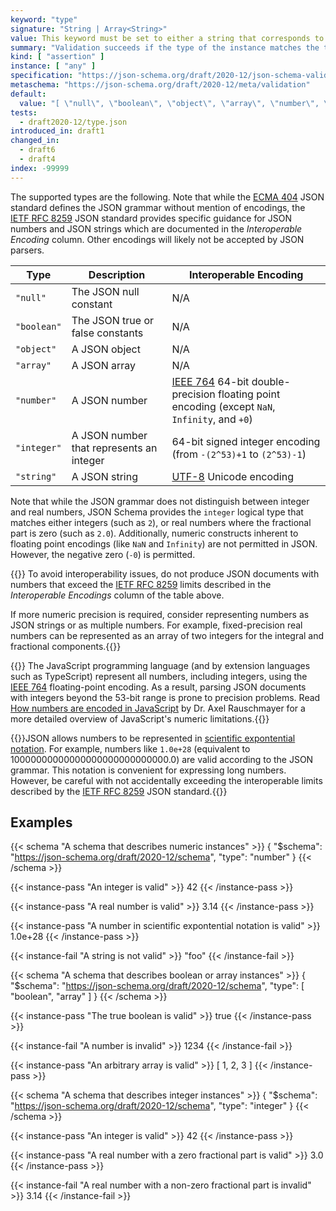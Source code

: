 ```yaml
---
keyword: "type"
signature: "String | Array<String>"
value: This keyword must be set to either a string that corresponds to one of the supported types, or a *non-empty* array of unique strings that correspond to one of the supported types
summary: "Validation succeeds if the type of the instance matches the type represented by the given type, or matches at least one of the given types."
kind: [ "assertion" ]
instance: [ "any" ]
specification: "https://json-schema.org/draft/2020-12/json-schema-validation.html#section-6.1.1"
metaschema: "https://json-schema.org/draft/2020-12/meta/validation"
default:
  value: "[ \"null\", \"boolean\", \"object\", \"array\", \"number\", \"string\" ]"
tests:
  - draft2020-12/type.json
introduced_in: draft1
changed_in:
  - draft6
  - draft4
index: -99999
---
```


The supported types are the following. Note that while the [ECMA
404](https://ecma-international.org/publications-and-standards/standards/ecma-404/)
JSON standard defines the JSON grammar without mention of encodings, the [IETF
RFC 8259](https://www.rfc-editor.org/rfc/rfc8259) JSON standard provides
specific guidance for JSON numbers and JSON strings which are documented in the
*Interoperable Encoding* column. Other encodings will likely not be accepted by
JSON parsers.

| Type        | Description                              | Interoperable Encoding                                                                                   |
|-------------|------------------------------------------|----------------------------------------------------------------------------------------------------------|
| `"null"`    | The JSON null constant                   | N/A                                                                                                      |
| `"boolean"` | The JSON true or false constants         | N/A                                                                                                      |
| `"object"`  | A JSON object                            | N/A                                                                                                      |
| `"array"`   | A JSON array                             | N/A                                                                                                      |
| `"number"`  | A JSON number                            | [IEEE 764](https://ieeexplore.ieee.org/document/8766229) 64-bit double-precision floating point encoding (except `NaN`, `Infinity`, and `+0`) |
| `"integer"` | A JSON number that represents an integer | 64-bit signed integer encoding (from `-(2^53)+1` to `(2^53)-1`)                                          |
| `"string"`  | A JSON string                            | [UTF-8](https://en.wikipedia.org/wiki/UTF-8) Unicode encoding                                            |

Note that while the JSON grammar does not distinguish between integer and real
numbers, JSON Schema provides the `integer` logical type that matches either
integers (such as `2`), or real numbers where the fractional part is zero (such
as `2.0`). Additionally, numeric constructs inherent to floating point
encodings (like `NaN` and `Infinity`) are not permitted in JSON. However, the
negative zero (`-0`) is permitted.

{{<best-practice>}} To avoid interoperability issues, do not produce JSON
documents with numbers that exceed the [IETF RFC
8259](https://www.rfc-editor.org/rfc/rfc8259) limits described in the
*Interoperable Encodings* column of the table above.

If more numeric precision is required, consider representing numbers as JSON
strings or as multiple numbers. For example, fixed-precision real numbers can
be represented as an array of two integers for the integral and fractional
components.{{</best-practice>}}

{{<common-pitfall>}} The JavaScript programming language (and by extension
languages such as TypeScript) represent all numbers, including integers, using
the [IEEE 764](https://ieeexplore.ieee.org/document/8766229) floating-point
encoding. As a result, parsing JSON documents with integers beyond the 53-bit
range is prone to precision problems. Read [How numbers are encoded in
JavaScript](https://2ality.com/2012/04/number-encoding.html) by Dr. Axel
Rauschmayer for a more detailed overview of JavaScript's numeric
limitations.{{</common-pitfall>}}

{{<learning-more>}}JSON allows numbers to be represented in [scientific
expontential
notation](https://en.wikipedia.org/wiki/Scientific_notation#E_notation). For
example, numbers like `1.0e+28` (equivalent to 10000000000000000000000000000.0)
are valid according to the JSON grammar. This notation is convenient for
expressing long numbers. However, be careful with not accidentally exceeding
the interoperable limits described by the [IETF RFC
8259](https://www.rfc-editor.org/rfc/rfc8259) JSON
standard.{{</learning-more>}}

## Examples

{{< schema "A schema that describes numeric instances" >}}
{
  "$schema": "https://json-schema.org/draft/2020-12/schema",
  "type": "number"
}
{{< /schema >}}

{{< instance-pass "An integer is valid" >}}
42
{{< /instance-pass >}}

{{< instance-pass "A real number is valid" >}}
3.14
{{< /instance-pass >}}

{{< instance-pass "A number in scientific expontential notation is valid" >}}
1.0e+28
{{< /instance-pass >}}

{{< instance-fail "A string is not valid" >}}
"foo"
{{< /instance-fail >}}

{{< schema "A schema that describes boolean or array instances" >}}
{
  "$schema": "https://json-schema.org/draft/2020-12/schema",
  "type": [ "boolean", "array" ]
}
{{< /schema >}}

{{< instance-pass "The true boolean is valid" >}}
true
{{< /instance-pass >}}

{{< instance-fail "A number is invalid" >}}
1234
{{< /instance-fail >}}

{{< instance-pass "An arbitrary array is valid" >}}
[ 1, 2, 3 ]
{{< /instance-pass >}}

{{< schema "A schema that describes integer instances" >}}
{
  "$schema": "https://json-schema.org/draft/2020-12/schema",
  "type": "integer"
}
{{< /schema >}}

{{< instance-pass "An integer is valid" >}}
42
{{< /instance-pass >}}

{{< instance-pass "A real number with a zero fractional part is valid" >}}
3.0
{{< /instance-pass >}}

{{< instance-fail "A real number with a non-zero fractional part is invalid" >}}
3.14
{{< /instance-fail >}}
